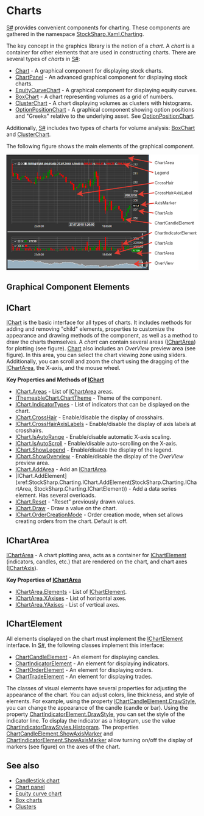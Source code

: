 # Charts

[S#](../../api.md) provides convenient components for charting. These components are gathered in the namespace [StockSharp.Xaml.Charting](xref:StockSharp.Xaml.Charting).

The key concept in the graphics library is the notion of a *chart*. A *chart* is a container for other elements that are used in constructing charts. There are several types of *charts* in [S#](../../api.md):

- [Chart](xref:StockSharp.Xaml.Charting.Chart) - A graphical component for displaying stock charts.
- [ChartPanel](xref:StockSharp.Xaml.Charting.ChartPanel) - An advanced graphical component for displaying stock charts.
- [EquityCurveChart](xref:StockSharp.Xaml.Charting.EquityCurveChart) - A graphical component for displaying equity curves.
- [BoxChart](charts/box_chart.md) - A chart representing volumes as a grid of numbers.
- [ClusterChart](charts/cluster_chart.md) - A chart displaying volumes as clusters with histograms.
- [OptionPositionChart](xref:StockSharp.Xaml.Charting.OptionPositionChart) - A graphical component showing option positions and "Greeks" relative to the underlying asset. See [OptionPositionChart](options/position_chart.md).

Additionally, [S#](../../api.md) includes two types of charts for volume analysis: [BoxChart](charts/box_chart.md) and [ClusterChart](charts/cluster_chart.md).

The following figure shows the main elements of the graphical component.

![Gui ChartElements](../../../images/gui_chartelements.png)

## Graphical Component Elements

## IChart

[IChart](xref:StockSharp.Charting.IChart) is the basic interface for all types of charts. It includes methods for adding and removing "child" elements, properties to customize the appearance and drawing methods of the component, as well as a method to draw the charts themselves. A *chart* can contain several areas ([IChartArea](xref:StockSharp.Charting.IChartArea)) for plotting (see figure). [Chart](xref:StockSharp.Xaml.Charting.Chart) also includes an *OverView* preview area (see figure). In this area, you can select the chart viewing zone using sliders. Additionally, you can scroll and zoom the chart using the dragging of the [IChartArea](xref:StockSharp.Charting.IChartArea), the X-axis, and the mouse wheel.

**Key Properties and Methods of [IChart](xref:StockSharp.Charting.IChart)**

- [IChart.Areas](xref:StockSharp.Charting.IChart.Areas) - List of [IChartArea](xref:StockSharp.Charting.IChartArea) areas.
- [IThemeableChart.ChartTheme](xref:StockSharp.Charting.IThemeableChart.ChartTheme) - Theme of the component.
- [IChart.IndicatorTypes](xref:StockSharp.Charting.IChart.IndicatorTypes) - List of indicators that can be displayed on the chart.
- [IChart.CrossHair](xref:StockSharp.Charting.IChart.CrossHair) - Enable/disable the display of crosshairs.
- [IChart.CrossHairAxisLabels](xref:StockSharp.Charting.IChart.CrossHairAxisLabels) - Enable/disable the display of axis labels at crosshairs.
- [IChart.IsAutoRange](xref:StockSharp.Charting.IChart.IsAutoRange) - Enable/disable automatic X-axis scaling.
- [IChart.IsAutoScroll](xref:StockSharp.Charting.IChart.IsAutoScroll) - Enable/disable auto-scrolling on the X-axis.
- [IChart.ShowLegend](xref:StockSharp.Charting.IChart.ShowLegend) - Enable/disable the display of the legend.
- [IChart.ShowOverview](xref:StockSharp.Charting.IChart.ShowOverview) - Enable/disable the display of the *OverView* preview area.
- [IChart.AddArea](xref:StockSharp.Charting.IChart.AddArea(StockSharp.Charting.IChartArea)) - Add an [IChartArea](xref:StockSharp.Charting.IChartArea).
- [IChart.AddElement](xref:StockSharp.Charting.IChart.AddElement(StockSharp.Charting.IChartArea, StockSharp.Charting.IChartElement)) - Add a data series element. Has several overloads.
- [IChart.Reset](xref:StockSharp.Charting.IChart.Reset(System.Collections.Generic.IEnumerable{StockSharp.Charting.IChartElement})) - "Reset" previously drawn values.
- [IChart.Draw](xref:StockSharp.Charting.IChart.Draw(StockSharp.Charting.IChartDrawData)) - Draw a value on the chart.
- [IChart.OrderCreationMode](xref:StockSharp.Charting.IChart.OrderCreationMode) - Order creation mode, when set allows creating orders from the chart. Default is off.

## IChartArea

[IChartArea](xref:StockSharp.Charting.IChartArea) - A chart plotting area, acts as a container for [IChartElement](xref:StockSharp.Charting.IChartElement) (indicators, candles, etc.) that are rendered on the chart, and chart axes ([IChartAxis](xref:StockSharp.Charting.IChartAxis)).

**Key Properties of [IChartArea](xref:StockSharp.Charting.IChartArea)**

- [IChartArea.Elements](xref:StockSharp.Charting.IChartArea.Elements) - List of [IChartElement](xref:StockSharp.Charting.IChartElement).
- [IChartArea.XAxises](xref:StockSharp.Charting.IChartArea.XAxises) - List of horizontal axes.
- [IChartArea.YAxises](xref:StockSharp.Charting.IChartArea.YAxises) - List of vertical axes.

## IChartElement

All elements displayed on the chart must implement the [IChartElement](xref:StockSharp.Charting.IChartElement) interface. In [S#](../../api.md), the following classes implement this interface:

- [ChartCandleElement](xref:StockSharp.Xaml.Charting.ChartCandleElement) - An element for displaying candles.
- [ChartIndicatorElement](xref:StockSharp.Xaml.Charting.ChartIndicatorElement) - An element for displaying indicators.
- [ChartOrderElement](xref:StockSharp.Xaml.Charting.ChartOrderElement) - An element for displaying orders.
- [ChartTradeElement](xref:StockSharp.Xaml.Charting.ChartTradeElement) - An element for displaying trades.

The classes of visual elements have several properties for adjusting the appearance of the chart. You can adjust colors, line thickness, and style of elements. For example, using the property [IChartCandleElement.DrawStyle](xref:StockSharp.Charting.IChartCandleElement.DrawStyle), you can change the appearance of the candle (candle or bar). Using the property [ChartIndicatorElement.DrawStyle](xref:StockSharp.Xaml.Charting.ChartIndicatorElement.DrawStyle), you can set the style of the indicator line. To display the indicator as a histogram, use the value [ChartIndicatorDrawStyles.Histogram](xref:StockSharp.Xaml.Charting.ChartIndicatorDrawStyles.Histogram). The properties [ChartCandleElement.ShowAxisMarker](xref:StockSharp.Xaml.Charting.ChartCandleElement.ShowAxisMarker) and [ChartIndicatorElement.ShowAxisMarker](xref:StockSharp.Xaml.Charting.ChartIndicatorElement.ShowAxisMarker) allow turning on/off the display of markers (see figure) on the axes of the chart.

## See also

- [Candlestick chart](charts/candle_chart.md)
- [Chart panel](charts/candle_chart_panel.md)
- [Equity curve chart](charts/equity_curve_chart.md)
- [Box charts](charts/box_chart.md)
- [Clusters](charts/cluster_chart.md)